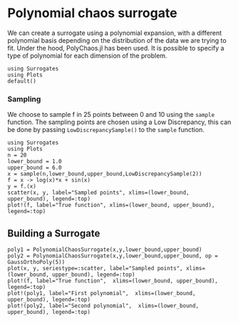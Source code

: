 # Polynomial chaos surrogate

We can create a surrogate using a polynomial expansion,
with a different polynomial basis depending on the distribution of the data
we are trying to fit. Under the hood, PolyChaos.jl has been used.
It is possible to specify a type of polynomial for each dimension of the problem.

```@example Inverse_Distance1D
using Surrogates
using Plots
default()
```


### Sampling

We choose to sample f in 25 points between 0 and 10 using the `sample` function. The sampling points are chosen using a Low Discrepancy, this can be done by passing `LowDiscrepancySample()` to the `sample` function.

```@example polychaos
using Surrogates
using Plots
n = 20
lower_bound = 1.0
upper_bound = 6.0
x = sample(n,lower_bound,upper_bound,LowDiscrepancySample(2))
f = x -> log(x)*x + sin(x)
y = f.(x)
scatter(x, y, label="Sampled points", xlims=(lower_bound, upper_bound), legend=:top)
plot!(f, label="True function", xlims=(lower_bound, upper_bound), legend=:top)
```


## Building a Surrogate

```@example polychaos
poly1 = PolynomialChaosSurrogate(x,y,lower_bound,upper_bound)
poly2 = PolynomialChaosSurrogate(x,y,lower_bound,upper_bound, op = GaussOrthoPoly(5))
plot(x, y, seriestype=:scatter, label="Sampled points", xlims=(lower_bound, upper_bound), legend=:top)
plot!(f, label="True function",  xlims=(lower_bound, upper_bound), legend=:top)
plot!(poly1, label="First polynomial",  xlims=(lower_bound, upper_bound), legend=:top)
plot!(poly2, label="Second polynomial",  xlims=(lower_bound, upper_bound), legend=:top)
```
